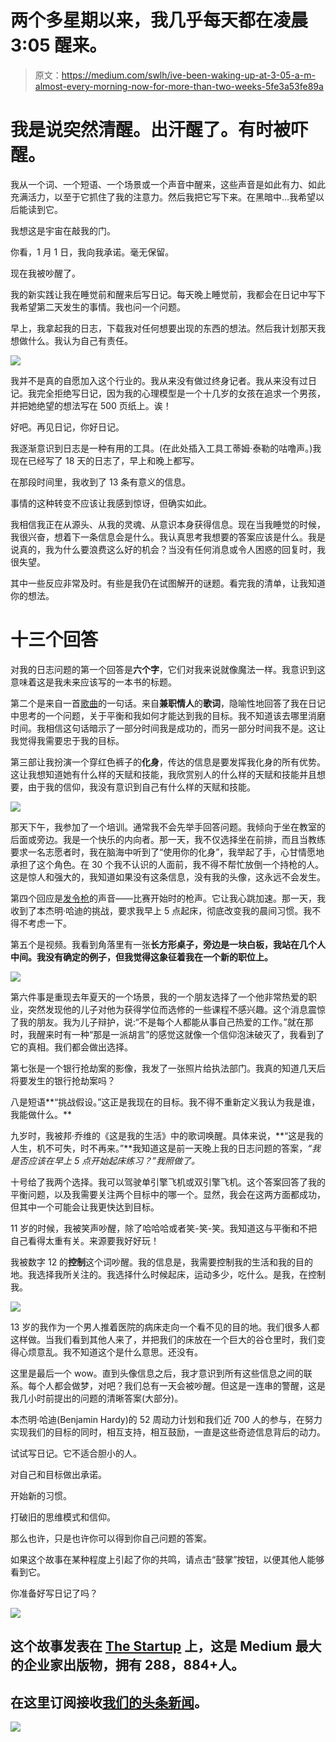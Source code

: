 # 两个多星期以来，我几乎每天都在凌晨 3:05 醒来。

> 原文：<https://medium.com/swlh/ive-been-waking-up-at-3-05-a-m-almost-every-morning-now-for-more-than-two-weeks-5fe3a53fe89a>

# 我是说突然清醒。出汗醒了。有时被吓醒。

我从一个词、一个短语、一个场景或一个声音中醒来，这些声音是如此有力、如此充满活力，以至于它抓住了我的注意力。然后我把它写下来。在黑暗中…我希望以后能读到它。

我想这是宇宙在敲我的门。

你看，1 月 1 日，我向我承诺。毫无保留。

现在我被吵醒了。

我的新实践让我在睡觉前和醒来后写日记。每天晚上睡觉前，我都会在日记中写下我希望第二天发生的事情。我也问一个问题。

早上，我拿起我的日志，下载我对任何想要出现的东西的想法。然后我计划那天我想做什么。我认为自己有责任。

![](img/043ee42df6e5e85e5bf6bbe8c384cae1.png)

我并不是真的自愿加入这个行业的。我从来没有做过终身记者。我从来没有过日记。我完全拒绝写日记，因为我的心理模型是一个十几岁的女孩在追求一个男孩，并把她绝望的想法写在 500 页纸上。诶！

好吧。再见日记，你好日记。

我逐渐意识到日志是一种有用的工具。(在此处插入工具工蒂姆·泰勒的咕噜声。)我现在已经写了 18 天的日志了，早上和晚上都写。

在那段时间里，我收到了 13 条有意义的信息。

事情的这种转变不应该让我感到惊讶，但确实如此。

我相信我正在从源头、从我的灵魂、从意识本身获得信息。现在当我睡觉的时候，我很兴奋，想着下一条信息会是什么。我认真思考我想要的答案应该是什么。我是说真的，我为什么要浪费这么好的机会？当没有任何消息或令人困惑的回复时，我很失望。

其中一些反应非常及时。有些是我仍在试图解开的谜题。看完我的清单，让我知道你的想法。

# **十三个回答**

对我的日志问题的第一个回答是**六个字**，它们对我来说就像魔法一样。我意识到这意味着这是我未来应该写的一本书的标题。

第二个是来自一首[歌曲](https://youtu.be/sAAMZoh-_aI)的一句话。来自**兼职情人**的**歌词**，隐喻性地回答了我在日记中思考的一个问题，关于平衡和我如何才能达到我的目标。我不知道该去哪里消磨时间。我相信这句话暗示了一部分时间我是成功的，而另一部分时间我不是。这让我觉得我需要忠于我的目标。

第三部让我扮演一个穿红色裤子的**化身**，传达的信息是要发挥我化身的所有优势。这让我想知道她有什么样的天赋和技能，我欣赏别人的什么样的天赋和技能并且想要，由于我的信仰，我没有意识到自己有什么样的天赋和技能。

![](img/41d84d83f6d172947801d550f900778f.png)

那天下午，我参加了一个培训。通常我不会先举手回答问题。我倾向于坐在教室的后面或旁边。我是一个快乐的内向者。那一天，我不仅选择坐在前排，而且当教练要求一名志愿者时，我在脑海中听到了“使用你的化身”，我举起了手，心甘情愿地承担了这个角色。在 30 个我不认识的人面前，我不得不帮忙放倒一个持枪的人。这是惊人和强大的，我知道如果没有这条信息，没有我的头像，这永远不会发生。

第四个回应是[发令枪](https://youtu.be/SHgP7lgdgQU)的声音——比赛开始时的枪声。它让我心跳加速。那一天，我收到了本杰明·哈迪的挑战，要求我早上 5 点起床，彻底改变我的晨间习惯。我不得不考虑一下。

第五个是视频。我看到角落里有一张**长方形桌子，旁边是一块白板，我站在几个人中间。我没有确定的例子，但我觉得这象征着我在一个新的职位上。**

![](img/c334ab86c268e6bc69e48000d5faf133.png)

第六件事是重现去年夏天的一个场景，我的一个朋友选择了一个他非常热爱的职业，突然发现他的儿子对他为获得学位而选修的一些课程不感兴趣。这个消息震惊了我的朋友。我为儿子辩护，说:“不是每个人都能从事自己热爱的工作。”就在那时，我醒来时有一种“那是一派胡言”的感觉这就像一个信仰泡沫破灭了，我看到了它的真相。我们都会做出选择。

第七张是一个银行抢劫案的影像，我发了一张照片给执法部门。我真的知道几天后将要发生的银行抢劫案吗？

八是短语**“挑战假设。”这正是我现在的目标。我不得不重新定义我认为我是谁，我能做什么。**

九岁时，我被邦·乔维的《这是我的生活》中的歌词唤醒。具体来说，**“这是我的人生，机不可失，时不再来。”**我知道这是前一天晚上我的日志问题的答案，*“我是否应该在早上 5 点开始起床练习？”我照做了。*

十号给了我两个选择。我可以驾驶单引擎飞机或双引擎飞机。这个答案回答了我的平衡问题，以及我需要关注两个目标中的哪一个。显然，我会在这两方面都成功，但其中一个可能会让我更快达到目标。

11 岁的时候，我被笑声吵醒，除了哈哈哈或者笑-笑-笑。我知道这与平衡和不把自己看得太重有关。来源要我好好玩！

我被数字 12 的**控制**这个词吵醒。我的信息是，我需要控制我的生活和我的目的地。我选择我所关注的。我选择什么时候起床，运动多少，吃什么。是我，在控制我。

![](img/5ca1ab16fa6035eed5a1ddb70c002f0c.png)

13 岁的我作为一个男人推着医院的病床走向一个看不见的目的地。我们很多人都这样做。当我们看到其他人来了，并把我们的床放在一个巨大的谷仓里时，我们变得心烦意乱。我不知道这个是什么意思。还没有。

这里是最后一个 wow。直到头像信息之后，我才意识到所有这些信息之间的联系。每个人都会做梦，对吧？我们总有一天会被吵醒。但这是一连串的警醒，这是我几小时前提出的问题的清晰答案(大部分)。

本杰明·哈迪(Benjamin Hardy)的 52 周动力计划和我们近 700 人的参与，在努力实现我们的目标的同时，相互支持，相互鼓励，一直是这些奇迹信息背后的动力。

试试写日记。它不适合胆小的人。

对自己和目标做出承诺。

开始新的习惯。

打破旧的思维模式和信仰。

那么也许，只是也许你可以得到你自己问题的答案。

如果这个故事在某种程度上引起了你的共鸣，请点击“鼓掌”按钮，以便其他人能够看到它。

你准备好写日记了吗？

![](img/731acf26f5d44fdc58d99a6388fe935d.png)

## 这个故事发表在 [The Startup](https://medium.com/swlh) 上，这是 Medium 最大的企业家出版物，拥有 288，884+人。

## 在这里订阅接收[我们的头条新闻](http://growthsupply.com/the-startup-newsletter/)。

![](img/731acf26f5d44fdc58d99a6388fe935d.png)